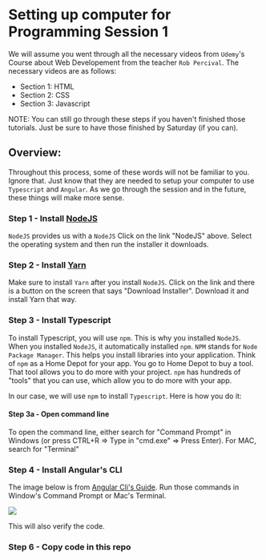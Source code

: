 Setting up computer for Programming Session 1
=============================================

We will assume you went through all the necessary videos from `Udemy`'s Course about Web Developement from the teacher `Rob Percival`. The necessary videos are as follows:
- Section 1: HTML
- Section 2: CSS
- Section 3: Javascript

NOTE: You can still go through these steps if you haven't finished those tutorials. Just be sure to have those finished by Saturday (if you can).

## Overview:
Throughout this process, some of these words will not be familiar to you. Ignore that. Just know that they are needed to setup your computer to use `Typescript` and `Angular`. As we go through the session and in the future, these things will make more sense.

### Step 1 - Install [NodeJS](https://nodejs.org/en/download/)
`NodeJS` provides us with a `NodeJS` Click on the link "NodeJS" above. Select the operating system and then run the installer it downloads.

### Step 2 - Install [Yarn](https://yarnpkg.com/lang/en/docs/install/)
Make sure to install `Yarn` after you install `NodeJS`. Click on the link and there is a button on the screen that says "Download Installer". Download it and install Yarn that way.

### Step 3 - Install Typescript
To install Typescript, you will use `npm`. This is why you installed `NodeJS`. When you installed `NodeJS`, it automatically installed `npm`. `NPM` stands for `Node Package Manager`. This helps you install libraries into your application. Think of `npm` as a Home Depot for your app. You go to Home Depot to buy a tool. That tool allows you to do more with your project. `npm` has hundreds of "tools" that you can use, which allow you to do more with your app.

In our case, we will use `npm` to install `Typescript`. Here is how you do it:

#### Step 3a - Open command line
To open the command line, either search for "Command Prompt" in Windows (or press CTRL+R => Type in "cmd.exe" => Press Enter). For MAC, search for "Terminal"

### Step 4 - Install Angular's CLI
The image below is from [Angular Cli's Guide](https://cli.angular.io). Run those commands in Window's Command Prompt or Mac's Terminal.

<img src="https://cli.angular.io/images/cli-logo.svg" />

This will also verify the code.

### Step 6 - Copy code in this repo
